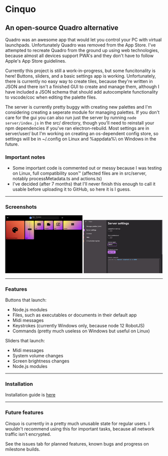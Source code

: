 # Cinquo

## An open-source Quadro alternative

Quadro was an awesome app that would let you control your PC with virtual
launchpads. Unfortunately Quadro was removed from the App Store. I've attempted
to recreate Quadro from the ground up using web technologies, because almost
all devices support PWA's and they don't have to follow Apple's App Store
guidelines.

Currently this project is still a work-in-progress, but some funcitonality is
here! Buttons, sliders, and a basic settings app is working. Unfortunately,
there is currently no easy way to create tiles, because they're written in JSON
and there isn't a finished GUI to create and manage them, although I have
included a JSON schema that should add autocomplete functionality to vscode/coc
when editing the palette files.

The server is currently pretty buggy with creating new palettes and I'm
considering creating a seperate module for managing palettes. If you don't care
for the gui you can also run just the server by running `node server/index.js`
in the src/ directory, though you'll need to reinstall your npm dependencies if
you've ran electron-rebuild. Most settings are in server/user/ but I'm working
on creating an os-dependent config store, so settings will be in ~/.config on
Linux and %appdata%\ on Windows in the future.

### Important notes

- Some important code is commented out or messy because I was testing on Linux,
  full compatibility soon™ (affected files are in src/server, notably
  processMetadata.ts and actions.ts)
- I've decided (after 7 months) that I'll never finish this enough to call it
  usable before uploading it to GitHub, so here it is I guess.

---

### Screenshots

<p float="left">
  <img src="/md/client.png" width="49%"/>
  <img src="/md/settings.png" width="50%"/>
</p>

---

### Features

Buttons that launch:

- Node.js modules
- Files, such as executables or documents in their default app
- Midi messages
- Keystrokes (currently Windows only, because node 12 RobotJS)
- Commands (pretty much useless on Windows but useful on Linux)

Sliders that launch:

- Midi messages
- System volume changes
- Screen brightness changes
- Node.js modules

---

### Installation

Installation guide is [here](md/installation.md)

---

### Future features

Cinquo is currently in a pretty much unusable state for regular users. I
wouldn't recommend using this for important tasks, because all network traffic
isn't encrypted. 

See the issues tab for planned features, known bugs and progress on milestone
builds.
